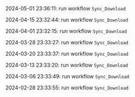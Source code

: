 2024-05-01 23:36:11: run workflow `Sync_Download` 

2024-04-15 23:32:44: run workflow `Sync_Download` 

2024-04-01 23:32:15: run workflow `Sync_Download` 

2024-03-28 23:33:27: run workflow `Sync_Download` 

2024-03-20 23:33:37: run workflow `Sync_Download` 

2024-03-13 23:33:20: run workflow `Sync_Download` 

2024-03-06 23:33:49: run workflow `Sync_Download` 

2024-02-28 23:33:55: run workflow `Sync_Download` 


